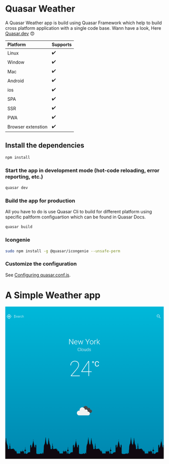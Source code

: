 # Quasar Weather

A Quasar Weather app is build using Quasar Framework which help to build cross platform application with a single code base. Wann have a look, Here [Quasar.dev](https://quasar.dev/) :heart_eyes:

| Platform           | Supports           |
| :----------------- | :----------------- |
| Linux              | :heavy_check_mark: |
| Window             | :heavy_check_mark: |
| Mac                | :heavy_check_mark: |
| Android            | :heavy_check_mark: |
| ios                | :heavy_check_mark: |
| SPA                | :heavy_check_mark: |
| SSR                | :heavy_check_mark: |
| PWA                | :heavy_check_mark: |
| Browser extenstion | :heavy_check_mark: |

## Install the dependencies

```bash
npm install
```

### Start the app in development mode (hot-code reloading, error reporting, etc.)

```bash
quasar dev
```

### Build the app for production

All you have to do is use Quasar Cli to build for different platform using specific paltform configuartion which can be found in Quasar Docs.

```bash
quasar build
```

### Icongenie

```bash
sudo npm install -g @quasar/icongenie --unsafe-perm
```

### Customize the configuration

See [Configuring quasar.conf.js](https://quasar.dev/quasar-cli/quasar-conf-js).

# A Simple Weather app

![pic](pic.png)
